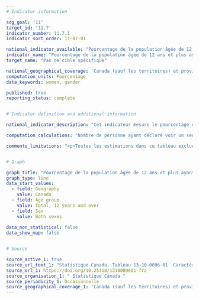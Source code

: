 ```yaml
---
# Indicator information

sdg_goal: '11'
target_id: '11.7'
indicator_number: 11.7.1
indicator_sort_order: 11-07-01

national_indicator_available: "Pourcentage de la population âgée de 12 ans et plus ayant déclaré avoir un sentiment d’appartenance à leur communauté locale plutôt fort ou très fort"
indicator_name: "Pourcentage de la population âgée de 12 ans et plus ayant déclaré avoir un sentiment d’appartenance à leur communauté locale plutôt fort ou très fort"
target_name: "Pas de cible spécifique"

national_geographical_coverage: 'Canada (sauf les territoires) et provinces'
computation_units: Pourcentage
data_keywords: women, gender

published: true
reporting_status: complete


# Indicator definition and additional information

national_indicator_description: "Cet indicateur mesure le pourcentage de la population âgée de 12 ans et plus ayant déclaré avoir un sentiment d’appartenance à leur communauté locale plutôt fort ou très fort."

computation_calculations: "Nombre de personne ayant déclaré voir un sentiment d’appartenance à leur communauté locale plutôt fort ou très fort divisé par la population totale."

comments_limitations: "<p>Toutes les estimations dans ce tableau excluent les catégories de non réponse (« refus », « ne sait pas » et « sans objet ») au dénominateur. <br><br>À la suite du remaniement de 2015, l'ESCC a mis en œuvre une nouvelle stratégie de collecte, un nouveau plan d’échantillonnage, et a vu des révisions importantes apportées à son contenu. Tous ces facteurs réunis signifient qu'il faut être prudent pour comparer des données des cycles antérieurs aux données publiées pour le cycle de 2015 et les cycles ultérieurs.</p>"


# Graph

graph_title: "Pourcentage de la population âgée de 12 ans et plus ayant déclaré avoir un sentiment d’appartenance à leur communauté locale plutôt fort ou très fort"
graph_type: line
data_start_values:
  - field: Geography
    value: Canada
  - field: Age group
    value: Total, 12 years and over
  - field: Sex
    value: Both sexes
    
data_non_statistical: false
data_show_map: false


# Source

source_active_1: true
source_url_text_1: "Statistique Canada. Tableau 13-10-0096-01  Caractéristiques de la santé, estimations annuelles"
source_url_1: https://doi.org/10.25318/1310009601-fra
source_organisation_1: " Statistique Canada "
source_periodicity_1: Occasionnelle
source_geographical_coverage_1: 'Canada (sauf les territoires) et provinces'
---
```

